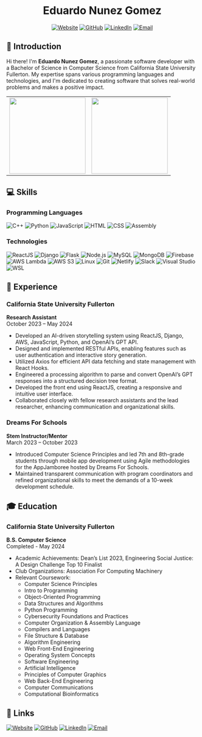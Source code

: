 <div align="center">

# Eduardo Nunez Gomez

[![Website](https://img.shields.io/badge/Website-Visit-2ea44f?style=for-the-badge&logo=google-chrome&logoColor=white)](https://eduardonunez.dev)
[![GitHub](https://img.shields.io/badge/GitHub-Follow-black?style=for-the-badge&logo=github)](https://github.com/eddayyy)
[![LinkedIn](https://img.shields.io/badge/LinkedIn-Connect-blue?style=for-the-badge&logo=linkedin)](https://www.linkedin.com/in/eduardong/)
[![Email](https://img.shields.io/badge/Email-Contact-red?style=for-the-badge&logo=gmail&logoColor=white)](mailto:eduardonunez.eng@gmail.com)

</div>

## 👋 Introduction

Hi there! I'm **Eduardo Nunez Gomez**, a passionate software developer with a Bachelor of Science in Computer Science from California State University Fullerton. My expertise spans various programming languages and technologies, and I'm dedicated to creating software that solves real-world problems and makes a positive impact.

<table>
  <tr>
    <td>
        <img height="200" align="center" src="https://github-readme-stats-1oos.vercel.app/api?username=eddayyy" />
      </a>
    </td>
    <td>
        <img height="200" align="center" src="https://github-readme-stats-1oos.vercel.app/api/top-langs?username=eddayyy&layout=compact&langs_count=8&card_width=320" />
    </td>
  </tr>
</table>

## 💻 Skills

### Programming Languages

![C++](https://img.shields.io/badge/C++-00599C?style=for-the-badge&logo=cplusplus&logoColor=white)
![Python](https://img.shields.io/badge/Python-3776AB?style=for-the-badge&logo=python&logoColor=white)
![JavaScript](https://img.shields.io/badge/JavaScript-F7DF1E?style=for-the-badge&logo=javascript&logoColor=black)
![HTML](https://img.shields.io/badge/HTML-E34F26?style=for-the-badge&logo=html5&logoColor=white)
![CSS](https://img.shields.io/badge/CSS-1572B6?style=for-the-badge&logo=css3&logoColor=white)
![Assembly](https://img.shields.io/badge/Assembly-525252?style=for-the-badge&logo=assemblyscript&logoColor=white)

### Technologies

![ReactJS](https://img.shields.io/badge/ReactJS-61DAFB?style=for-the-badge&logo=react&logoColor=black)
![Django](https://img.shields.io/badge/Django-092E20?style=for-the-badge&logo=django&logoColor=white)
![Flask](https://img.shields.io/badge/Flask-000000?style=for-the-badge&logo=flask&logoColor=white)
![Node.js](https://img.shields.io/badge/Node.js-339933?style=for-the-badge&logo=nodedotjs&logoColor=white)
![MySQL](https://img.shields.io/badge/MySQL-4479A1?style=for-the-badge&logo=mysql&logoColor=white)
![MongoDB](https://img.shields.io/badge/MongoDB-47A248?style=for-the-badge&logo=mongodb&logoColor=white)
![Firebase](https://img.shields.io/badge/Firebase-FFCA28?style=for-the-badge&logo=firebase&logoColor=white)
![AWS Lambda](https://img.shields.io/badge/AWS_Lambda-FF9900?style=for-the-badge&logo=amazon-aws&logoColor=white)
![AWS S3](https://img.shields.io/badge/AWS_S3-569A31?style=for-the-badge&logo=amazon-s3&logoColor=white)
![Linux](https://img.shields.io/badge/Linux-FCC624?style=for-the-badge&logo=linux&logoColor=black)
![Git](https://img.shields.io/badge/Git-F05032?style=for-the-badge&logo=git&logoColor=white)
![Netlify](https://img.shields.io/badge/Netlify-00C7B7?style=for-the-badge&logo=netlify&logoColor=black)
![Slack](https://img.shields.io/badge/Slack-4A154B?style=for-the-badge&logo=slack&logoColor=white)
![Visual Studio](https://img.shields.io/badge/Visual_Studio-5C2D91?style=for-the-badge&logo=visual-studio&logoColor=white)
![WSL](https://img.shields.io/badge/WSL-0078D6?style=for-the-badge&logo=windows&logoColor=white)

## 💼 Experience

### California State University Fullerton

**Research Assistant**  
October 2023 – May 2024

- Developed an AI-driven storytelling system using ReactJS, Django, AWS, JavaScript, Python, and OpenAI’s GPT API.
- Designed and implemented RESTful APIs, enabling features such as user authentication and interactive story generation.
- Utilized Axios for efficient API data fetching and state management with React Hooks.
- Engineered a processing algorithm to parse and convert OpenAI’s GPT responses into a structured decision tree format.
- Developed the front end using ReactJS, creating a responsive and intuitive user interface.
- Collaborated closely with fellow research assistants and the lead researcher, enhancing communication and organizational skills.

### Dreams For Schools

**Stem Instructor/Mentor**  
March 2023 – October 2023

- Introduced Computer Science Principles and led 7th and 8th-grade students through mobile app development using Agile methodologies for the AppJamboree hosted by Dreams For Schools.
- Maintained transparent communication with program coordinators and refined organizational skills to meet the demands of a 10-week development schedule.

## 🎓 Education

### California State University Fullerton

**B.S. Computer Science**  
Completed - May 2024

- Academic Achievements: Dean’s List 2023, Engineering Social Justice: A Design Challenge Top 10 Finalist
- Club Organizations: Association For Computing Machinery
- Relevant Coursework:
  - Computer Science Principles
  - Intro to Programming
  - Object-Oriented Programming
  - Data Structures and Algorithms
  - Python Programming
  - Cybersecurity Foundations and Practices
  - Computer Organization & Assembly Language
  - Compilers and Languages
  - File Structure & Database
  - Algorithm Engineering
  - Web Front-End Engineering
  - Operating System Concepts
  - Software Engineering
  - Artificial Intelligence
  - Principles of Computer Graphics
  - Web Back-End Engineering
  - Computer Communications
  - Computational Bioinformatics

## 🔗 Links

[![Website](https://img.shields.io/badge/Website-Visit-2ea44f?style=for-the-badge&logo=google-chrome&logoColor=white)](https://eduardonunez.dev)
[![GitHub](https://img.shields.io/badge/GitHub-Follow-black?style=for-the-badge&logo=github)](https://github.com/eddayyy)
[![LinkedIn](https://img.shields.io/badge/LinkedIn-Connect-blue?style=for-the-badge&logo=linkedin)](https://www.linkedin.com/in/eduardong/)
[![Email](https://img.shields.io/badge/Email-Contact-red?style=for-the-badge)](mailto:eduardonunez.eng@gmail.com)
